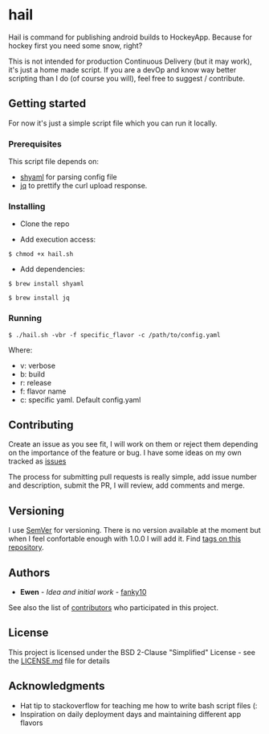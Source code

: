 # hail

Hail is command for publishing android builds to HockeyApp. Because for hockey first you need some snow, right?

This is not intended for production Continuous Delivery (but it may work), it's just a home made script. If you are a devOp and know way better scripting than I do (of course you will), feel free to suggest / contribute.

## Getting started

For now it's just a simple script file which you can run it locally.

### Prerequisites

This script file depends on:
- [shyaml](https://github.com/0k/shyaml) for parsing config file
- [jq](https://github.com/stedolan/jq) to prettify the curl upload response.

### Installing

- Clone the repo

- Add execution access: 

`$ chmod +x hail.sh`

- Add dependencies: 

`$ brew install shyaml`

`$ brew install jq`


### Running
`$ ./hail.sh -vbr -f specific_flavor -c /path/to/config.yaml`

Where:
- v: verbose
- b: build
- r: release
- f: flavor name
- c: specific yaml. Default config.yaml

## Contributing

Create an issue as you see fit, I will work on them or reject them depending on the importance of the feature or bug.
I have some ideas on my own tracked as [issues](https://github.com/fanky10/hail/issues)

The process for submitting pull requests is really simple, add issue number and description, submit the PR, I will review, add comments and merge.

## Versioning

I use [SemVer](http://semver.org/) for versioning. There is no version available at the moment but when I feel confortable enough with 1.0.0 I will add it. Find [tags on this repository](https://github.com/fanky10/hail/tags). 

## Authors

* **Ewen** - *Idea and initial work* - [fanky10](https://github.com/fanky10)

See also the list of [contributors](https://github.com/fanky10/hail/contributors) who participated in this project.

## License

This project is licensed under the BSD 2-Clause "Simplified" License - see the [LICENSE.md](LICENSE.md) file for details

## Acknowledgments

* Hat tip to stackoverflow for teaching me how to write bash script files (:
* Inspiration on daily deployment days and maintaining different app flavors
